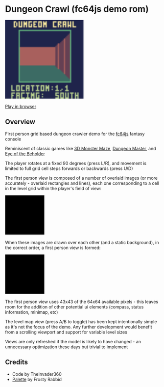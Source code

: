 # Dungeon Crawl (fc64js demo rom)

[<img src="https://raw.githubusercontent.com/TheInvader360/fc64js/main/rom/demo/dungeon-crawl/docs/demo.gif" width="256"/>](https://theinvader360.github.io/fc64js/rom/demo/dungeon-crawl/)

[Play in browser](https://theinvader360.github.io/fc64js/rom/demo/dungeon-crawl/)

## Overview

First person grid based dungeon crawler demo for the [fc64js](https://github.com/TheInvader360/fc64js) fantasy console

Reminiscent of classic games like [3D Monster Maze](https://en.wikipedia.org/wiki/3D_Monster_Maze), [Dungeon Master](https://en.wikipedia.org/wiki/Dungeon_Master_(video_game)), and [Eye of the Beholder](https://en.wikipedia.org/wiki/Eye_of_the_Beholder_(video_game))

The player rotates at a fixed 90 degrees (press L/R), and movement is limited to full grid cell steps forwards or backwards (press U/D)

The first person view is composed of a number of overlaid images (or more accurately - overlaid rectangles and lines), each one corresponding to a cell in the level grid within the player's field of view:

![tile-images](docs/tile-images.gif)

When these images are drawn over each other (and a static background), in the correct order, a first person view is formed:

![draw-order](docs/draw-order.gif)

The first person view uses 43x43 of the 64x64 available pixels - this leaves room for the addition of other potential ui elements (compass, status information, minimap, etc)

The level map view (press A/B to toggle) has been kept intentionally simple as it's not the focus of the demo. Any further development would benefit from a scrolling viewport and support for variable level sizes

Views are only refreshed if the model is likely to have changed - an unnecessary optimization these days but trivial to implement

## Credits

* Code by TheInvader360
* [Palette](https://lospec.com/palette-list/paper-8) by Frosty Rabbid
